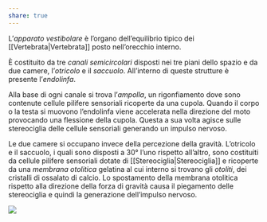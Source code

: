 ```yaml
---
share: true
---
```

L’*apparato vestibolare* è l’organo dell’equilibrio tipico dei [[Vertebrata|Vertebrata]] posto nell’orecchio interno.

È costituito da tre *canali semicircolari* disposti nei tre piani dello spazio e da due camere, l’*otricolo* e il *saccuolo*. All’interno di queste strutture è presente l’*endolinfa*.

Alla base di ogni canale si trova l’*ampolla*, un rigonfiamento dove sono contenute cellule pilifere sensoriali ricoperte da una cupola.
Quando il corpo o la testa si muovono l’endolinfa viene accelerata nella direzione del moto provocando una flessione della cupola. Questa a sua volta agisce sulle stereociglia delle cellule sensoriali generando un impulso nervoso.

Le due camere si occupano invece della percezione della gravità. L’otricolo e il saccuolo, i quali sono disposti a 30° l’uno rispetto all’altro, sono costituiti da cellule pilifere sensoriali dotate di [[Stereociglia|Stereociglia]] e ricoperte da una *membrana otolitica* gelatina al cui interno si trovano gli *otoliti*, dei cristalli di ossalato di calcio.
Lo spostamento della membrana otolitica rispetto alla direzione della forza di gravità causa il piegamento delle stereociglia e quindi la generazione dell’impulso nervoso.

![](062dba1b368f3ac578f6fb44c9954c28_MD5%201.png)